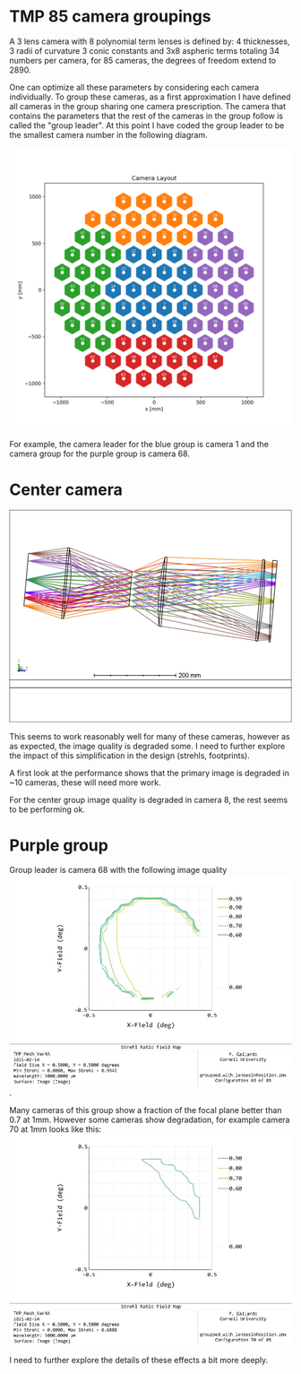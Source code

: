 # TMP 85 camera groupings

A 3 lens camera with 8 polynomial term lenses is defined by: 4 thicknesses,
3 radii of curvature 3 conic constants and 3x8 aspheric terms totaling 34
numbers per camera, for 85 cameras, the degrees of freedom extend to 2890.

One can optimize all these parameters by considering each camera individually.
To group these cameras, as a first approximation I have defined all cameras
in the group sharing one camera prescription. The camera that contains the
parameters that the rest of the cameras in the group follow is called the
"group leader". At this point I have coded the group leader to be the smallest
camera number in the following diagram.

![](camera_groups.png)

For example, the camera leader for the blue group is camera 1 and the camera
group for the purple group is camera 68.

# Center camera

![](3DLayout/strehls_cam_01.JPG)

This seems to work reasonably well for many of these cameras, however as
as expected, the image quality is degraded some. I need to further explore
the impact of this simplification in the design (strehls, footprints).

A first look at the performance shows that the primary image is degraded in
~10 cameras, these will need more work.

For the center group image quality is degraded in camera 8, the rest seems to
be performing ok.

# Purple group
Group leader is camera 68 with the following image quality
![](img_qual_1mm/strehls_cam_68.JPG).

Many cameras of this group show a fraction
of the focal plane better than 0.7 at 1mm. However some cameras show degradation, for
example camera 70 at 1mm looks like this: ![](img_qual_1mm/strehls_cam_70.JPG)

I need to further explore the details of these effects a bit more deeply.
